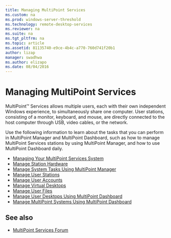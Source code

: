 ```yaml
---
title: Managing MultiPoint Services
ms.custom: na
ms.prod: windows-server-threshold
ms.technology: remote-desktop-services
ms.reviewer: na
ms.suite: na
ms.tgt_pltfrm: na
ms.topic: article
ms.assetid: 81135740-e9ce-4b4c-a770-760d741f20b1
author: lizap
manager: swadhwa
ms.author: elizapo
ms.date: 08/04/2016
---
```

# Managing MultiPoint Services
MultiPoint™ Services allows multiple users, each with their own independent Windows experience, to simultaneously share one computer. User stations, consisting of a monitor, keyboard, and mouse, are directly connected to the host computer through USB, video cables, or the network.  
  
Use the following information to learn about the tasks that you can perform in MultiPoint Manager and MultiPoint Dashboard, such as how to manage MultiPoint Services stations by using MultiPoint Manager, and how to use MultiPoint Dashboard daily.  
  
  
-   [Managing Your MultiPoint Services System](Managing-Your-MultiPoint-Services-System.md)  
-   [Manage Station Hardware](Manage-Station-Hardware.md)  
-   [Manage System Tasks Using MultiPoint Manager](Manage-System-Tasks-Using-MultiPoint-Manager.md)  
-   [Manage User Stations](Manage-User-Stations.md)  
-   [Manage User Accounts](Manage-User-Accounts.md)  
-   [Manage Virtual Desktops](Manage-Virtual-Desktops.md)  
-   [Manage User Files](Manage-User-Files.md)  
-   [Manage User Desktops Using MultiPoint Dashboard](Manage-User-Desktops-Using-MultiPoint-Dashboard.md)  
-   [Manage MultiPoint Systems Using MultiPoint Dashboard](Manage-MultiPoint-Systems-Using-MultiPoint-Dashboard.md)  
  
## See also  
  
-   [MultiPoint Services Forum](http://social.technet.microsoft.com/Forums/windowsserver/home?forum=windowsmultipointserver&filter=alltypes&sort=lastpostdesc)  
